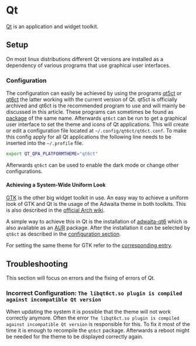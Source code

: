# Qt

[Qt](https://www.qt.io/) is an application and widget toolkit.

## Setup

On most linux distributions different Qt versions are installed as a dependency of various programs
that use graphical user interfaces.

### Configuration

The configuration can easily be achieved by using the programs
[qt5ct](https://github.com/desktop-app/qt5ct) or [qt6ct](https://github.com/trialuser02/qt6ct)
the latter working with the current version of Qt.
qt5ct is officially archived and qt6ct is the recommended program to use and will mainly be
discussed in this article.
These programs can sometimes be found as [package](/wiki/linux/package_manager.md) of the same
name.
Afterwards `qt6ct` can be run to get a graphical user interface to set the theme and icons of Qt
applications.
This will create or edit a configuration file located at `~/.config/qt6ct/qt6ct.conf`.
To make this config apply for all Qt applications the following line needs to be inserted into the
`~/.profile` file.

```sh
export QT_QPA_PLATFORMTHEME="qt6ct"
```

Afterwards `qt6ct` can be used to enable the dark mode or change other configurations.

#### Achieving a System-Wide Uniform Look

[GTK](/wiki/linux/gtk.md) is the other big widget toolkit in use.
An easy way to achieve a uniform look of GTK and Qt is the usage of the Adwaita theme in both
toolkits.
This is also described in the 
[official Arch wiki](https://wiki.archlinux.org/title/Uniform_look_for_Qt_and_GTK_applications#Styles_for_both_Qt_and_GTK).

A simple way to achieve this in Qt is the installation of
[adwaita-qt6](https://github.com/FedoraQt/adwaita-qt) which is also available as an
[AUR](/wiki/linux/package_manager.md#installing-an-aur-program-with-a-specific-version) package.
After the installation it can be selected by `qt6ct` as described in the
[configuration section](#configuration).

For setting the same theme for GTK refer to the
[corresponding entry](/wiki/linux/gtk.md#achieving-a-system-wide-uniform-look).

## Troubleshooting 

This section will focus on errors and the fixing of errors of Qt.

### Incorrect Configuration: `The libqt6ct.so plugin is compiled against incompatible Qt version`

When updating the system it is possible that the theme will not work correctly anymore.
Often the error `The libqt6ct.so plugin is compiled against incompatible Qt version` is responsible
for this.
To fix it most of the time it is enough to recompile the `qt6ct` package.
Afterwards a reboot might be needed for the theme to be displayed correctly again.

